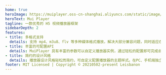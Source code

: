 ```yaml
---
home: true
heroImage: https://muiplayer.oss-cn-shanghai.aliyuncs.com/static/image/logo.png
heroText: Mui Player
tagline: 一款优秀的 H5 视频播放器框架
sidebarDepth: 2
features:
- title: 多格式支持
  details: 支持 mp4、m3u8、flv 等多种媒体格式播放，解决大部分兼容问题，同时适应在PC、手机端播放。
- title: 丰富的可配置API
  details: MuiPlayer 具有丰富的参数可以自定义播放器实例，通过轻松的配置即可完成自定义场景的视频播放。
- title: 简约的设计风格
  details: 播放器设计风格轻松而简约，可自定义配置播放器的主题样式。在PC、手机端独立还拥有一套美观的功能控件设计。
footer: MIT Licensed | Copyright © 20210502-present Leisbanon
---
```


<ClientOnly><MuiPlayer></MuiPlayer></ClientOnly>

